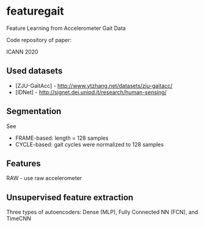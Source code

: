 # featuregait
Feature Learning from Accelerometer Gait Data

Code repository of paper:

ICANN 2020

## Used datasets
* [ZJU-GaitAcc] - http://www.ytzhang.net/datasets/zju-gaitacc/
* [IDNet] - http://signet.dei.unipd.it/research/human-sensing/


## Segmentation

See 
* FRAME-based: length = 128 samples
* CYCLE-based: gait cycles were normalized to 128 samples

## Features
RAW - use raw accelerometer 
## Unsupervised feature extraction
Three types of autoencoders: Dense (MLP), Fully Connected NN (FCN), and TimeCNN
